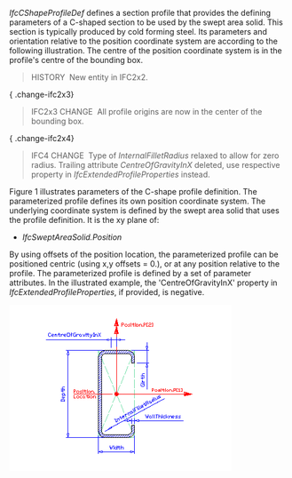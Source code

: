 _IfcCShapeProfileDef_ defines a section profile that provides the defining parameters of a C-shaped section to be used by the swept area solid. This section is typically produced by cold forming steel. Its parameters and orientation relative to the position coordinate system are according to the following illustration. The centre of the position coordinate system is in the profile's centre of the bounding box.

> HISTORY&nbsp; New entity in IFC2x2.

{ .change-ifc2x3}
> IFC2x3 CHANGE&nbsp; All profile origins are now in the center of the bounding box.

{ .change-ifc2x4}
> IFC4 CHANGE&nbsp; Type of _InternalFilletRadius_ relaxed to allow for zero radius. Trailing attribute _CentreOfGravityInX_ deleted, use respective property in _IfcExtendedProfileProperties_ instead.

Figure 1 illustrates parameters of the C-shape profile definition. The parameterized profile defines its own position coordinate system. The underlying coordinate system is defined by the swept area solid that uses the profile definition. It is the xy plane of:

* _IfcSweptAreaSolid.Position_

By using offsets of the position location, the parameterized profile can be positioned centric (using x,y offsets = 0.), or at any position relative to the profile. The parameterized profile is defined by a set of parameter attributes. In the illustrated example, the 'CentreOfGravityInX' property in _IfcExtendedProfileProperties_, if provided, is negative.

!["C-shape profile"](../../../../../../figures/ifccshapeprofiledef.gif "Figure 1 &mdash; C-shape profile")